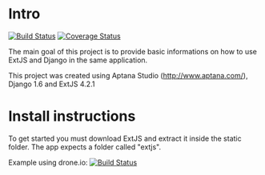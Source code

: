 # Intro
[![Build Status](https://travis-ci.org/victorette/extjs_django_mvc.png?branch=master)](https://travis-ci.org/victorette/extjs_django_mvc)
[![Coverage Status](https://coveralls.io/repos/victorette/extjs_django_mvc/badge.png)](https://coveralls.io/r/victorette/extjs_django_mvc)

The main goal of this project is to provide basic informations on how to use ExtJS and Django in the same application.

This project was created using Aptana Studio (http://www.aptana.com/), Django 1.6 and ExtJS 4.2.1

# Install instructions

To get started you must download ExtJS and extract it inside the static folder. The app expects a folder called "extjs".


Example using drone.io:
[![Build Status](https://drone.io/github.com/victorette/extjs_django_mvc/status.png)](https://drone.io/github.com/victorette/extjs_django_mvc/latest)
